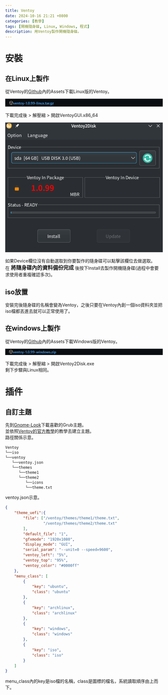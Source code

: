 ```yaml
---
title: Ventoy
date: 2024-10-16 21:21 +0800
categories: [教學]
tags: [開機隨身碟, Linux, Windows, 程式]
description: 用Ventoy製作開機隨身碟。
---
```


# 安裝
## 在Linux上製作
從Ventoy的[Github](https://github.com/ventoy/Ventoy/releases)內的Assets下載Linux版的Ventoy。 <br>

![Desktop View](/assets/img/2024-10-16-Ventoy/VentoyGithubLinux.png)

下載完成後 > 解壓縮 > 開啟VentoyGUI.x86_64 <br>

![Desktop View](/assets/img/2024-10-16-Ventoy/VentoyHomeScreen.png)

如果Device欄位沒有自動選取到你要製作的隨身碟可以點擊該欄位去做選取。 <br>
在 <span style="font-weight: bold; font-size: 1.2em;">將隨身碟內的資料備份完成</span> 後按下Install去製作開機隨身碟(過程中會要求使用者重複確認多次)。 <br>

## iso放置
安裝完後隨身碟的名稱會變為Ventoy，之後只要在Ventoy內創一個iso資料夾並把iso檔都丟進去就可以正常使用了。 <br>

## 在windows上製作
從Ventoy的[Github](https://github.com/ventoy/Ventoy/releases)內的Assets下載Windows版的Ventoy。 <br>

![Desktop View](/assets/img/2024-10-16-Ventoy/VentoyGithubWin.png)

下載完成後 > 解壓縮 > 開啟Ventoy2Disk.exe <br>
剩下步驟與Linux相同。 <br>

# 插件
## 自訂主題
先到[Gnome-Look](https://www.gnome-look.org/browse?cat=109&ord=latest)下載喜歡的Grub主題。 <br>
並依照[Ventoy的官方教學](https://www.ventoy.net/en/plugin_theme.html#vtoy_theme_switch)的教學去建立主題。 <br>
路徑關係示意。 <br>
```text
Ventoy
└──iso
└──ventoy
   └──ventoy.json
   └──themes
      └──theme1
      └──theme2
         └──icons
         └──theme.txt
```

ventoy.json示意。 <br>
```json
{
    "theme_uefi":{
        "file": ["/ventoy/themes/theme1/theme.txt",
                 "/ventoy/themes/theme2/theme.txt"
        ],
        "default_file": "1",
        "gfxmode": "1920x1080",
        "display_mode": "GUI",
        "serial_param": "--unit=0 --speed=9600",
        "ventoy_left": "5%",
        "ventoy_top": "95%",
        "ventoy_color": "#0000ff"
    },
    "menu_class": [
        {
            "key": "ubuntu",
            "class": "ubuntu"
        },
        {
            "key": "archlinux",
            "class": "archlinux"
        },
        {
            "key": "windows",
            "class": "windows"
        },
        {
            "key": "iso",
            "class": "iso"
        }
    ]
}
```

menu_class內的key是iso檔的名稱，class是圖標的檔名，系統讀取順序由上而下。 <br>
